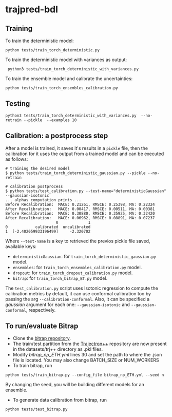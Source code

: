 # trajpred-bdl

## Training

To train the deterministic model:

```
python tests/train_torch_deterministic.py
```

To train the deterministic model with variances as output:

```
 python3 tests/train_torch_deterministic_with_variances.py
```

To train the ensemble model and calibrate the uncertainties:

```
python tests/train_torch_ensembles_calibration.py
```

## Testing

```
python3 tests/train_torch_deterministic_with_variances.py  --no-retrain --pickle  --examples 10
```

## Calibration: a postprocess step

After a model is trained, it saves it's results in a `pickle` file, then the calibration for it uses the output from a trained model and can be executed as follows:

```
# training the desired model
$ python tests/train_torch_deterministic_gaussian.py --pickle --no-retrain

# calibration postprocess
$ python tests/test_calibration.py --test-name="deterministicGaussian" --gaussian-isotonic
... alphas computation prints ...
Before Recalibration:  MACE: 0.21261, RMSCE: 0.25398, MA: 0.22324
After Recalibration:   MACE: 0.00417, RMSCE: 0.00511, MA: 0.00381
Before Recalibration:  MACE: 0.30880, RMSCE: 0.35925, MA: 0.32420
After Recalibration:   MACE: 0.06962, RMSCE: 0.08891, MA: 0.07237
                      0             1
0            calibrated  uncalibrated
1  [-2.402059933196499]     -2.320702
```
Where `--test-name` is a key to retrieved the previos pickle file saved, available keys:
* `deterministicGaussian`: for `train_torch_deterministic_gaussian.py` model.
* `ensembles`: for `train_torch_ensembles_calibration.py` model.
* `dropout`: for `train_torch_dropout_calibration.py` model.
* `bitrap`: for `train_torch_bitrap_BT.py` model.

The `test_calibration.py` script uses Isotonic regression to compute the calibration metrics by default, it can use conformal calibration too by passing the arg `--calibration-conformal`. Also, it can be specified a *gaussian* argument for each one: `--gaussian-isotonic` and `--gaussian-conformal`, respectively.

## To run/evaluate Bitrap

* Clone the [bitrap repository](https://github.com/umautobots/bidireaction-trajectory-prediction).
* The train/test partition from the [Trajectron++](https://github.com/StanfordASL/Trajectron-plus-plus) repository are now present in the datasets/trj++ directory as .pkl files.
* Modify *bitrap_np_ETH.yml* lines 30 and set the path to where the .json file is located. You may also change BATCH_SIZE or NUM_WORKERS   
* To train bitrap, run
```
python tests/train_bitrap.py --config_file bitrap_np_ETH.yml --seed n
```
By changing the seed, you will be building different models for an ensemble.
* To generate data calibration from bitrap, run
```
python tests/test_bitrap.py
```
